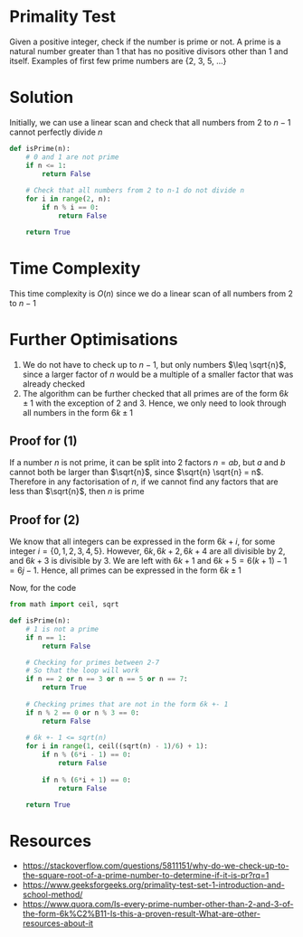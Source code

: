 # Primality Test

Given a positive integer, check if the number is prime or not. A prime is a natural number greater than 1 that has no positive divisors other than 1 and itself. Examples of first few prime numbers are {2, 3, 5, ...}

# Solution

Initially, we can use a linear scan and check that all numbers from $2$ to $n-1$ cannot perfectly divide $n$

```python
def isPrime(n):
    # 0 and 1 are not prime
    if n <= 1:
        return False
        
    # Check that all numbers from 2 to n-1 do not divide n
    for i in range(2, n):
        if n % i == 0:
            return False

    return True
```

# Time Complexity 

This time complexity is $O(n)$ since we do a linear scan of all numbers from $2$ to $n-1$

# Further Optimisations

1. We do not have to check up to $n-1$, but only numbers $\leq \sqrt{n}$, since a larger factor of $n$ would be a multiple of a smaller factor that was already checked
2. The algorithm can be further checked that all primes are of the form $6k \pm 1$ with the exception of 2 and 3. Hence, we only need to look through all numbers in the form $6k \pm 1$

## Proof for (1)

If a number $n$ is not prime, it can be split into 2 factors $n = ab$, but $a$ and $b$ cannot both be larger than $\sqrt{n}$, since $\sqrt{n} \sqrt{n} = n$. Therefore in any factorisation of $n$, if we cannot find any factors that are less than $\sqrt{n}$, then $n$ is prime


## Proof for (2)

We know that all integers can be expressed in the form $6k + i$, for some integer $i = \{0, 1, 2, 3, 4, 5\}$. However, $6k, 6k + 2, 6k + 4$ are all divisible by 2, and $6k + 3$ is divisible by 3. We are left with $6k + 1$ and $6k + 5 = 6(k + 1) - 1 = 6j - 1$. Hence, all primes can be expressed in the form $6k \pm 1$

Now, for the code

```python
from math import ceil, sqrt

def isPrime(n):
    # 1 is not a prime
    if n == 1:
        return False

    # Checking for primes between 2-7
    # So that the loop will work
    if n == 2 or n == 3 or n == 5 or n == 7:
        return True
        
    # Checking primes that are not in the form 6k +- 1
    if n % 2 == 0 or n % 3 == 0:
        return False
    
    # 6k +- 1 <= sqrt(n)
    for i in range(1, ceil((sqrt(n) - 1)/6) + 1):
        if n % (6*i - 1) == 0:
            return False
        
        if n % (6*i + 1) == 0:
            return False

    return True
```

# Resources

- https://stackoverflow.com/questions/5811151/why-do-we-check-up-to-the-square-root-of-a-prime-number-to-determine-if-it-is-pr?rq=1
- https://www.geeksforgeeks.org/primality-test-set-1-introduction-and-school-method/
- https://www.quora.com/Is-every-prime-number-other-than-2-and-3-of-the-form-6k%C2%B11-Is-this-a-proven-result-What-are-other-resources-about-it